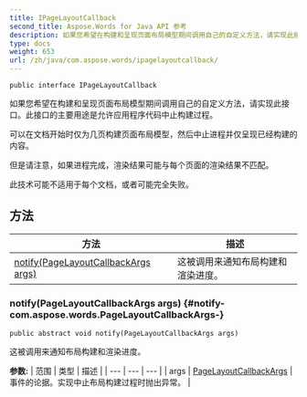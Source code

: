 ```yaml
---
title: IPageLayoutCallback
second_title: Aspose.Words for Java API 参考
description: 如果您希望在构建和呈现页面布局模型期间调用自己的自定义方法，请实现此接口。
type: docs
weight: 653
url: /zh/java/com.aspose.words/ipagelayoutcallback/
---
```

```
public interface IPageLayoutCallback
```

如果您希望在构建和呈现页面布局模型期间调用自己的自定义方法，请实现此接口。此接口的主要用途是允许应用程序代码中止构建过程。

可以在文档开始时仅为几页构建页面布局模型，然后中止进程并仅呈现已经构建的内容。

但是请注意，如果进程完成，渲染结果可能与每个页面的渲染结果不匹配。

此技术可能不适用于每个文档，或者可能完全失败。
## 方法

| 方法 | 描述 |
| --- | --- |
| [notify(PageLayoutCallbackArgs args)](#notify-com.aspose.words.PageLayoutCallbackArgs-) | 这被调用来通知布局构建和渲染进度。 |
### notify(PageLayoutCallbackArgs args) {#notify-com.aspose.words.PageLayoutCallbackArgs-}
```
public abstract void notify(PageLayoutCallbackArgs args)
```


这被调用来通知布局构建和渲染进度。

**参数:**
| 范围 | 类型 | 描述 |
| --- | --- | --- |
| args | [PageLayoutCallbackArgs](../../com.aspose.words/pagelayoutcallbackargs) | 事件的论据。实现中止布局构建过程时抛出异常。 |
